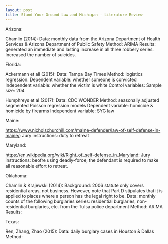 ```yaml
---
layout: post
title: Stand Your Ground Law and Michigan - Literature Review
---
```


Arizona:

Chamlin (2014):
Data: monthly data from the Arizona Department of Health Services & Arizona Department of Public Safety
Method: ARIMA
Results: generated an immediate and lasting increase in all three robbery series. Increased the number of suicides.


Florida:

Ackermann et all (2015):
Data: Tampa Bay Times
Method: logistics regression.
  Dependent variable: whether someone is convicted
  Independent variable: whether the victim is white
  Control variables:
  Sample size: 204

Humphreys et al (2017):
Data: CDC WONDER
Method: seasonally adjusted segmented Poisson regression models
  Dependent variable: homicide & homicide by firearms
  Independent variable: SYG law


Maine:

https://www.nicholschurchill.com/maine-defender/law-of-self-defense-in-maine/:
Jury instructions: duty to retreat


Maryland:

https://en.wikipedia.org/wiki/Right_of_self-defense_in_Maryland:
Jury instructions: beofre using deadly-force, the defendant is required to make all reasonable effort to retreat.


Oklahoma:

Chamlin & Krajewski (2014):
Background: 2006 statute only covers residential areas, not business. However, note that Part D stipulates that it is applied to places where a person has the legal right to be.
Data: monthly counts of the following burglaries series: residential burglaries, non-residential burglaries, etc. from the Tulsa police department
Method: ARIMA
Results:


Texas:

Ren, Zhang, Zhao (2015):
Data: daily burglary cases in Houston & Dallas
Method:

